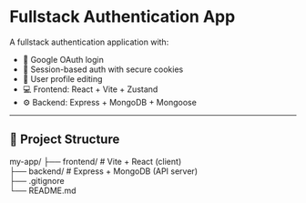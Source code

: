 # Fullstack Authentication App

A fullstack authentication application with:

- 🔐 Google OAuth login
- 🍪 Session-based auth with secure cookies
- 🧑 User profile editing
- 💻 Frontend: React + Vite + Zustand
- ⚙️ Backend: Express + MongoDB + Mongoose

---

## 📁 Project Structure

my-app/
├── frontend/ # Vite + React (client)                                    
├── backend/ # Express + MongoDB (API server)                                                                                                                                            
├── .gitignore                                                                                                      
└── README.md         

